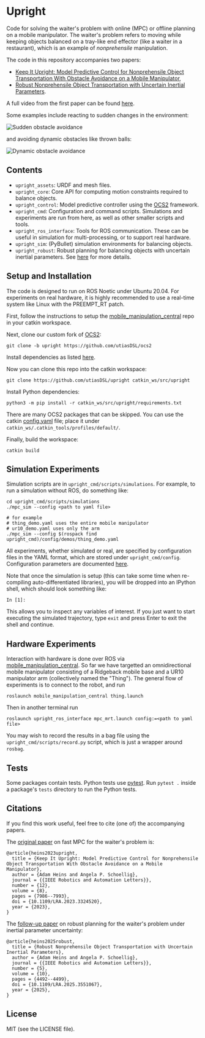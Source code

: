 # Upright

Code for solving the waiter's problem with online (MPC) or offline planning on
a mobile manipulator. The waiter's problem refers to moving while keeping
objects balanced on a tray-like end effector (like a waiter in a restaurant),
which is an example of *nonprehensile* manipulation.

The code in this repository accompanies two papers:
* [Keep It Upright: Model Predictive Control for Nonprehensile Object Transportation With Obstacle Avoidance on a Mobile Manipulator](https://arxiv.org/abs/2305.17484),
* [Robust Nonprehensile Object Transportation with Uncertain Inertial Parameters](https://arxiv.org/abs/2411.07079).

A full video from the first paper can be found
[here](http://tiny.cc/keep-it-upright).

Some examples include reacting to sudden changes in the environment:

![Sudden obstacle avoidance](https://static.adamheins.com/upright/sudden.gif)

and avoiding dynamic obstacles like thrown balls:

![Dynamic obstacle avoidance](https://static.adamheins.com/upright/dodge.gif)

## Contents
* `upright_assets`: URDF and mesh files.
* `upright_core`: Core API for computing motion constraints required to
  balance objects.
* `upright_control`: Model predictive controller using the
  [OCS2](https://github.com/leggedrobotics/ocs2) framework.
* `upright_cmd`: Configuration and command scripts. Simulations and experiments
  are run from here, as well as other smaller scripts and tools.
* `upright_ros_interface`: Tools for ROS communication. These can be useful in
  simulation for multi-processing, or to support real hardware.
* `upright_sim`: (PyBullet) simulation environments for balancing objects.
* `upright_robust`: Robust planning for balancing objects with uncertain inertial parameters. See [here](upright_robust/README.md) for more details.

## Setup and Installation

The code is designed to run on ROS Noetic under Ubuntu 20.04. For experiments
on real hardware, it is highly recommended to use a real-time system like Linux
with the PREEMPT_RT patch.

First, follow the instructions to setup the
[mobile_manipulation_central](https://github.com/utiasDSL/mobile_manipulation_central)
repo in your catkin workspace.

Next, clone our custom fork of [OCS2](https://github.com/utiasDSL/ocs2):
```
git clone -b upright https://github.com/utiasDSL/ocs2
```
Install dependencies as listed
[here](https://leggedrobotics.github.io/ocs2/installation.html).

Now you can clone this repo into the catkin workspace:
```
git clone https://github.com/utiasDSL/upright catkin_ws/src/upright
```

Install Python dependencies:
```
python3 -m pip install -r catkin_ws/src/upright/requirements.txt
```

There are many OCS2 packages that can be skipped. You can use the catkin
[config.yaml](https://github.com/utiasDSL/mobile_manipulation_central/blob/main/catkin/config/yaml)
file; place it under `catkin_ws/.catkin_tools/profiles/default/`.

Finally, build the workspace:
```
catkin build
```


## Simulation Experiments

Simulation scripts are in `upright_cmd/scripts/simulations`. For example, to
run a simulation without ROS, do something like:
```
cd upright_cmd/scripts/simulations
./mpc_sim --config <path to yaml file>

# for example
# thing_demo.yaml uses the entire mobile manipulator
# ur10_demo.yaml uses only the arm
./mpc_sim --config $(rospack find upright_cmd)/config/demos/thing_demo.yaml
```
All experiments, whether simulated or real, are specified by configuration
files in the YAML format, which are stored under `upright_cmd/config`. Configuration parameters are documented [here](docs/configuration.md).

Note that once the simulation is setup (this can take some time when
re-compiling auto-differentiated libraries), you will be dropped into an
IPython shell, which should look something like:
```
In [1]:
```
This allows you to inspect any variables of interest. If you just want to start
executing the simulated trajectory, type `exit` and press Enter to exit the
shell and continue.

## Hardware Experiments

Interaction with hardware is done over ROS via
[mobile_manipulation_central](https://github.com/utiasDSL/mobile_manipulation_central).
So far we have targetted an omnidirectional mobile manipulator consisting of a
Ridgeback mobile base and a UR10 manipulator arm (collectively named the
"Thing"). The general flow of experiments is to connect to the robot, and run
```
roslaunch mobile_manipulation_central thing.launch
```
Then in another terminal run
```
roslaunch upright_ros_interface mpc_mrt.launch config:=<path to yaml file>
```
You may wish to record the results in a bag file using the
`upright_cmd/scripts/record.py` script, which is just a wrapper around `rosbag`.

## Tests

Some packages contain tests. Python tests use [pytest](https://pytest.org/).
Run `pytest .` inside a package's `tests` directory to run the Python tests.

## Citations

If you find this work useful, feel free to cite (one of) the accompanying
papers.

The [original paper](https://doi.org/10.1109/LRA.2023.3324520) on fast MPC for
the waiter's problem is:
```
@article{heins2023upright,
  title = {Keep It Upright: Model Predictive Control for Nonprehensile Object Transportation With Obstacle Avoidance on a Mobile Manipulator},
  author = {Adam Heins and Angela P. Schoellig},
  journal = {{IEEE Robotics and Automation Letters}},
  number = {12},
  volume = {8},
  pages = {7986--7993},
  doi = {10.1109/LRA.2023.3324520},
  year = {2023},
}
```

The [follow-up paper](https://arxiv.org/abs/2411.07079) on robust planning for
the waiter's problem under inertial parameter uncertainty:
```
@article{heins2025robust,
  title = {Robust Nonprehensile Object Transportation with Uncertain Inertial Parameters},
  author = {Adam Heins and Angela P. Schoellig},
  journal = {{IEEE Robotics and Automation Letters}},
  number = {5},
  volume = {10},
  pages = {4492--4499},
  doi = {10.1109/LRA.2025.3551067},
  year = {2025},
}
```

## License

MIT (see the LICENSE file).
